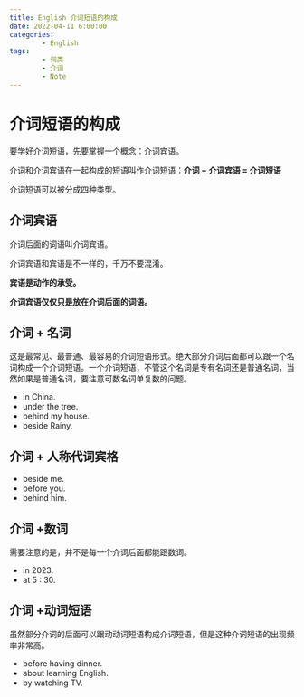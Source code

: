 ```yaml
---
title: English 介词短语的构成
date: 2022-04-11 6:00:00
categories:
        - English
tags:
        - 词类
        - 介词
        - Note
---
```


# 介词短语的构成

要学好介词短语，先要掌握一个概念：介词宾语。

介词和介词宾语在一起构成的短语叫作介词短语：**介词 + 介词宾语 = 介词短语**

介词短语可以被分成四种类型。

## 介词宾语

介词后面的词语叫介词宾语。

介词宾语和宾语是不一样的，千万不要混淆。

**宾语是动作的承受。**

**介词宾语仅仅只是放在介词后面的词语。**

## 介词 + 名词

这是最常见、最普通、最容易的介词短语形式。绝大部分介词后面都可以跟一个名词构成一个介词短语。一个介词短语，不管这个名词是专有名词还是普通名词，当然如果是普通名词，要注意可数名词单复数的问题。

- in China.
- under the tree.
- behind my house.
- beside Rainy.

## 介词 + 人称代词宾格

- beside me.
- before you.
- behind him.

## 介词 +数词

需要注意的是，并不是每一个介词后面都能跟数词。

- in 2023.
- at 5 : 30.

## 介词 +动词短语

虽然部分介词的后面可以跟动动词短语构成介词短语，但是这种介词短语的出现频率非常高。

- before having dinner.
- about learning English.
- by watching TV.
